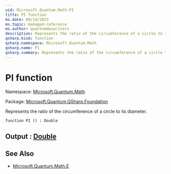 ```yaml
---
uid: Microsoft.Quantum.Math.PI
title: PI function
ms.date: 09/14/2023
ms.topic: managed-reference
ms.author: quantumdocwriters
description: Represents the ratio of the circumference of a circle to its diameter.
qsharp.kind: function
qsharp.namespace: Microsoft.Quantum.Math
qsharp.name: PI
qsharp.summary: Represents the ratio of the circumference of a circle to its diameter.
---
```


# PI function

Namespace: [Microsoft.Quantum.Math](xref:Microsoft.Quantum.Math)

Package: [Microsoft.Quantum.QSharp.Foundation](https://nuget.org/packages/Microsoft.Quantum.QSharp.Foundation)


Represents the ratio of the circumference of a circle to its diameter.

```qsharp
function PI () : Double
```


## Output : [Double](xref:microsoft.quantum.qsharp.valueliterals#double-literals)



## See Also

- [Microsoft.Quantum.Math.E](xref:Microsoft.Quantum.Math.E)